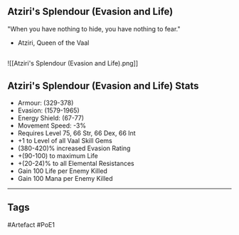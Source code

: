 ## Atziri's Splendour (Evasion and Life)
"When you have nothing to hide,
you have nothing to fear."
- Atziri, Queen of the Vaal
##
![[Atziri's Splendour (Evasion and Life).png]]
## Atziri's Splendour (Evasion and Life) Stats
- Armour: (329-378)
- Evasion: (1579-1965)
- Energy Shield: (67-77)
- Movement Speed: -3%
- Requires Level 75, 66 Str, 66 Dex, 66 Int
- +1 to Level of all Vaal Skill Gems
- (380-420)% increased Evasion Rating
- +(90-100) to maximum Life
- +(20-24)% to all Elemental Resistances
- Gain 100 Life per Enemy Killed
- Gain 100 Mana per Enemy Killed


---
## Tags
#Artefact
#PoE1